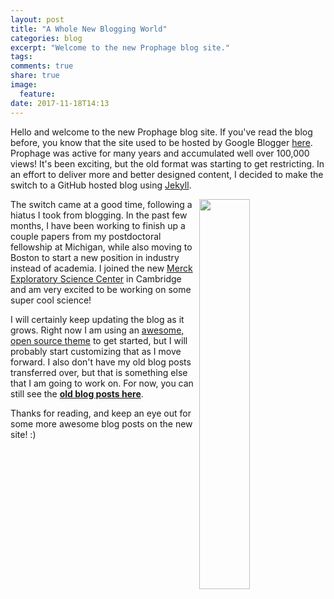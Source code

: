 ```yaml
---
layout: post
title: "A Whole New Blogging World"
categories: blog
excerpt: "Welcome to the new Prophage blog site."
tags:
comments: true
share: true
image:
  feature:
date: 2017-11-18T14:13
---
```


Hello and welcome to the new Prophage blog site. If you've read the blog before, you know that the site used to be hosted by Google Blogger [here](http://prophage.blogspot.com). Prophage was active for many years and accumulated well over 100,000 views! It's been exciting, but the old format was starting to get restricting. In an effort to deliver more and better designed content, I decided to make the switch to a GitHub hosted blog using [Jekyll](https://jekyllrb.com).

<img src="http://www.hoosier-realtors.com/wp-content/uploads/2016/12/moving-tips.jpg"  align="right" width="40%">

The switch came at a good time, following a hiatus I took from blogging. In the past few months, I have been working to finish up a couple papers from my postdoctoral fellowship at Michigan, while also moving to Boston to start a new position in industry instead of academia. I joined the new [Merck Exploratory Science Center](https://www.merck.com/about/featured-stories/cambridge-mrl.html) in Cambridge and am very excited to be working on some super cool science!

I will certainly keep updating the blog as it grows. Right now I am using an [awesome, open source theme](https://github.com/mmistakes/so-simple-theme) to get started, but I will probably start customizing that as I move forward. I also don't have my old blog posts transferred over, but that is something else that I am going to work on. For now, you can still see the [**old blog posts here**](http://prophage.blogspot.com).

Thanks for reading, and keep an eye out for some more awesome blog posts on the new site! :)
